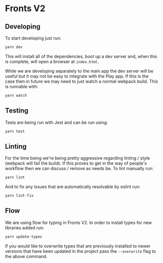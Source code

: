 # Fronts V2

## Developing

To start developing just run:

```bash
yarn dev
```

This will install all of the dependencies, boot up a dev server and, when this
is complete, will open a browser at `index.html`.

While we are developing separately to the main app the dev server will be
useful but it may not be easy to integrate with the Play app. If this is the
case then in future we may need to just watch a normal webpack build. This is
runnable with:

```bash
yarn watch
```

## Testing

Tests are being run with Jest and can be run using:

```bash
yarn test
```

## Linting
For the time being we're being pretty aggressive regarding linting / style
(webpack will fail the build). If this proves to get in the way of people's
workflow then we can discuss / remove as needs be. To lint manually run:

```bash
yarn lint
```

And to fix any issues that are automatically resolvable by eslint run:

```bash
yarn lint-fix
```

## Flow
We are using flow for typing in Fronts V2. In order to install types for new
libraries added run:

```bash
yarn update-types
```

If you would like to overwrite types that are previously installed to newer
versions that have been updated in the project pass the `--overwrite` flag to
the above command.
